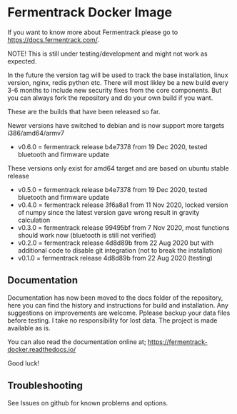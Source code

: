 # Fermentrack Docker Image

If you want to know more about Fermentrack please go to https://docs.fermentrack.com/.

NOTE! This is still under testing/development and might not work as expected. 

In the future the version tag will be used to track the base installation, linux version, nginx, redis python etc. There will most likley be a new build every 3-6 months to include new security fixes from the core components. But you can always fork the repository and do your own build if you want. 

These are the builds that have been released so far.

Newer versions have switched to debian and is now support more targets i386/amd64/armv7

- v0.6.0 = fermentrack release b4e7378 from 19 Dec 2020, tested bluetooth and firmware update
 
These versions only exist for amd64 target and are based on ubuntu stable release

- v0.5.0 = fermentrack release b4e7378 from 19 Dec 2020, tested bluetooth and firmware update
- v0.4.0 = fermentrack release 3f6a8a1 from 11 Nov 2020, locked version of numpy since the latest version gave wrong result in gravity calculation
- v0.3.0 = fermentrack release 99495bf from 7 Nov 2020, most functions should work now (bluetooth is still not verified)
- v0.2.0 = fermentrack release 4d8d89b from 22 Aug 2020 but with additional code to disable git integration (not to break the installation)
- v0.1.0 = fermentrack release 4d8d89b from 22 Aug 2020 (testing)

## Documentation

Documentation has now been moved to the docs folder of the repository, here you can find the history and instructions for build and installation.
Any suggestions on improvements are welcome. Pplease backup your data files before testing. I take no responsibility for lost data. The project is made available as is. 

You can also read the documentation online at; https://fermentrack-docker.readthedocs.io/

Good luck!

## Troubleshooting

See Issues on github for known problems and options.
